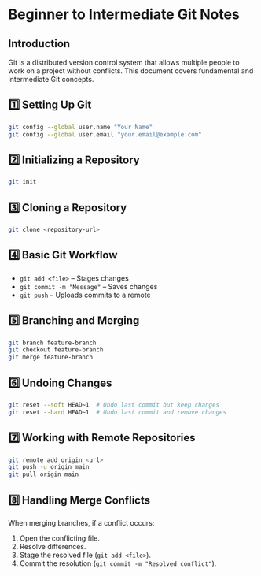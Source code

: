 # Beginner to Intermediate Git Notes

## Introduction
Git is a distributed version control system that allows multiple people to work on a project without conflicts. This document covers fundamental and intermediate Git concepts.

## 1️⃣ Setting Up Git
```sh
git config --global user.name "Your Name"
git config --global user.email "your.email@example.com"
```

## 2️⃣ Initializing a Repository
```sh
git init
```

## 3️⃣ Cloning a Repository
```sh
git clone <repository-url>
```

## 4️⃣ Basic Git Workflow
- `git add <file>` – Stages changes
- `git commit -m "Message"` – Saves changes
- `git push` – Uploads commits to a remote

## 5️⃣ Branching and Merging
```sh
git branch feature-branch
git checkout feature-branch
git merge feature-branch
```

## 6️⃣ Undoing Changes
```sh
git reset --soft HEAD~1  # Undo last commit but keep changes
git reset --hard HEAD~1  # Undo last commit and remove changes
```

## 7️⃣ Working with Remote Repositories
```sh
git remote add origin <url>
git push -u origin main
git pull origin main
```

## 8️⃣ Handling Merge Conflicts
When merging branches, if a conflict occurs:
1. Open the conflicting file.
2. Resolve differences.
3. Stage the resolved file (`git add <file>`).
4. Commit the resolution (`git commit -m "Resolved conflict"`).
